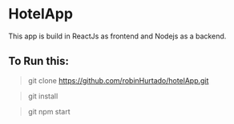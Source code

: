 # HotelApp
This app is build in ReactJs as frontend and Nodejs as a backend.

## To Run this:

>git clone https://github.com/robinHurtado/hotelApp.git

>git install

>git npm start
